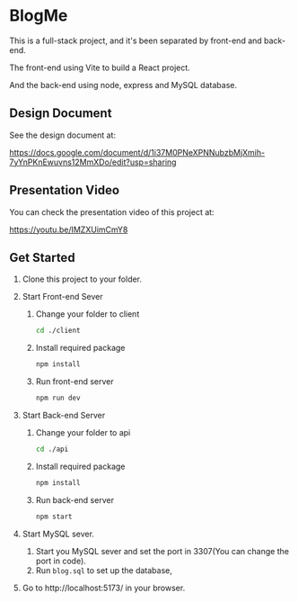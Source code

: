 # BlogMe

This is a full-stack project, and it's been separated by front-end and back-end.

The front-end using Vite to build a React project.

And the back-end using node, express and MySQL database.



## Design Document

See the design document at:

https://docs.google.com/document/d/1i37M0PNeXPNNubzbMjXmih-7yYnPKnEwuvns12MmXDo/edit?usp=sharing



## Presentation Video

You can check the presentation video of this project at:

https://youtu.be/IMZXUimCmY8



## Get Started

1. Clone this project to your folder.

2. Start Front-end Sever

   1. Change your folder to client

      ```bash
      cd ./client
      ```

   2. Install required package

      ```bash
      npm install
      ```

   3. Run front-end server

      ```bash
      npm run dev
      ```

3. Start Back-end Server

   1. Change your folder to api

      ```bash
      cd ./api
      ```

   2. Install required package

      ```bash
      npm install
      ```

   3. Run back-end server

      ```bash
      npm start
      ```

4. Start MySQL sever.

   1. Start you MySQL sever and set the port in 3307(You can change the port in code).
   2. Run `blog.sql` to set up the database,

5. Go to http://localhost:5173/ in your browser.
